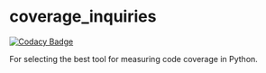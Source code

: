 # coverage_inquiries

[![Codacy Badge](https://app.codacy.com/project/badge/Coverage/37fd13da39e34c3e926e156bf07f7a1f)](https://www.codacy.com/gh/JohannSuarez/coverage_inquiries/dashboard?utm_source=github.com&utm_medium=referral&utm_content=JohannSuarez/coverage_inquiries&utm_campaign=Badge_Coverage)

For selecting the best tool for measuring code coverage in Python.

